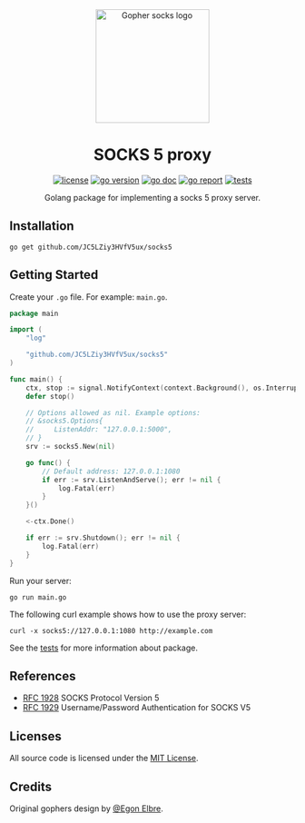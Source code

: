 <div align="center">

<img alt="Gopher socks logo" src="https://github.com/JC5LZiy3HVfV5ux/assets/blob/master/socks5/logo.png?raw=true" width="200" height="200">

<h1>SOCKS 5 proxy</h1>

[![license](https://img.shields.io/badge/license-MIT-red.svg)](LICENSE)
[![go version](https://img.shields.io/github/go-mod/go-version/JC5LZiy3HVfV5ux/socks5)](go.mod)
[![go doc](https://godoc.org/github.com/JC5LZiy3HVfV5ux/socks5?status.svg)](https://pkg.go.dev/github.com/JC5LZiy3HVfV5ux/socks5)
[![go report](https://goreportcard.com/badge/github.com/JC5LZiy3HVfV5ux/socks5)](https://goreportcard.com/report/github.com/JC5LZiy3HVfV5ux/socks5)
[![tests](https://github.com/JC5LZiy3HVfV5ux/socks5/workflows/Test/badge.svg)](https://github.com/JC5LZiy3HVfV5ux/socks5/actions?workflow=Tests)

Golang package for implementing a socks 5 proxy server.
</div>

## Installation

    go get github.com/JC5LZiy3HVfV5ux/socks5

## Getting Started

Create your `.go` file. For example: `main.go`.

```go
package main

import (
	"log"

	"github.com/JC5LZiy3HVfV5ux/socks5"
)

func main() {
	ctx, stop := signal.NotifyContext(context.Background(), os.Interrupt)
	defer stop()

	// Options allowed as nil. Example options: 
	// &socks5.Options{
	//     ListenAddr: "127.0.0.1:5000",
	// }
	srv := socks5.New(nil)

	go func() {
		// Default address: 127.0.0.1:1080
		if err := srv.ListenAndServe(); err != nil {
			log.Fatal(err)
		}
	}()

	<-ctx.Done()

	if err := srv.Shutdown(); err != nil {
		log.Fatal(err)
	}
}
```

Run your server:

    go run main.go

The following curl example shows how to use the proxy server:

    curl -x socks5://127.0.0.1:1080 http://example.com

See the [tests](socks5_test.go) for more information about package.

## References

* [RFC 1928](https://www.rfc-editor.org/rfc/rfc1928.txt) SOCKS Protocol Version 5
* [RFC 1929](https://www.rfc-editor.org/rfc/rfc1929.txt) Username/Password Authentication for SOCKS V5

## Licenses

All source code is licensed under the [MIT License](LICENSE).

## Credits

Original gophers design by [@Egon Elbre](https://github.com/egonelbre/gophers).